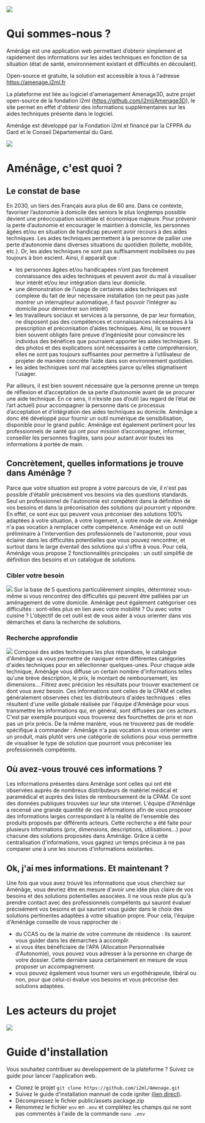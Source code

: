 ![](https://cdn.discordapp.com/attachments/727854268987605083/760150393035948052/LOGOSAnsfondgris.png)

# Qui sommes-nous ?
Aménâge est une application web permettant d’obtenir simplement et rapidement des informations sur les aides techniques en fonction de sa situation (état de santé, environnement existant et difficultés en découlant).

Open-source et gratuite, la solution est accessible à tous à l'adresse https://amenage.i2ml.fr 

La plateforme est liée au logiciel d'amenagement Amenage3D, autre projet open-source de la fondation i2ml (https://github.com/i2ml/Amenage3D), le site permet en effet d'obtenir des informations supplémentaires sur les aides techniques présente dans le logiciel.

Aménâge est développé par la Fondation i2ml et financé par la CFPPA du Gard et le Conseil Départemental du Gard. 

[![](https://img.shields.io/github/stars/i2ml/amenage.svg?label=Stars&style=social)](https://github.com/i2ml/amenage)



# Aménâge, c'est quoi ?

## Le constat de base
En 2030, un tiers des Français aura plus de 60 ans. Dans ce contexte, favoriser l’autonomie à domicile des seniors le plus longtemps possible devient une préoccupation sociétale et économique majeure. Pour prévenir la perte d’autonomie et encourager le maintien à domicile, les personnes âgées et/ou en situation de handicap peuvent avoir recours à des aides techniques. 
Les aides techniques permettent à la personne de pallier une perte d’autonomie dans diverses situations du quotidien (toilette, mobilité, etc.). Or, les aides techniques ne sont pas suffisamment mobilisées ou pas toujours à bon escient. Ainsi, il apparaît que :
- les personnes âgées et/ou handicapées n’ont pas forcément connaissance des aides techniques et peuvent avoir du mal à visualiser leur intérêt et/ou leur intégration dans leur domicile.
- une démonstration de l’usage de certaines aides techniques est complexe du fait de leur nécessaire installation (on ne peut pas juste montrer un interrupteur automatique, il faut pouvoir l’intégrer au domicile pour démontrer son intérêt)
- les travailleurs sociaux et services à la personne, de par leur formation, ne disposent pas des compétences et connaissances nécessaires à la prescription et préconisation d’aides techniques. Ainsi, ils se trouvent bien souvent obligés faire preuve d’ingéniosité pour convaincre les individus des bénéfices que pourraient apporter les aides techniques. Si des photos et des explications sont nécessaires à cette compréhension, elles ne sont pas toujours suffisantes pour permettre à l’utilisateur de projeter de manière concrète l’aide dans son environnement quotidien.
- les aides techniques sont mal acceptées parce qu’elles stigmatisent l’usager.

Par ailleurs, il est bien souvent nécessaire que la personne prenne un temps de réflexion et d’acceptation de sa perte d’autonomie avant de se procurer une aide technique. En ce sens, il n’existe pas d’outil (au regard de l’état de l’art actuel) pour accompagner la personne dans ce processus d’acceptation et d’intégration des aides techniques au domicile.
Aménâge a donc été développé pour fournir un outil numérique de sensibilisation, disponible pour le grand public. Aménâge est également pertinent pour les professionnels de santé qui ont pour mission d’accompagner, informer, conseiller les personnes fragiles, sans pour autant avoir toutes les informations à portée de main. 

## Concrètement, quelles informations je trouve dans Aménâge ?
Parce que votre situation est propre à votre parcours de vie, il n'est pas possible d'établir précisément vos besoins via des questions standards. Seul un professionnel de l'autonomie est compétent dans la définition de vos besoins et dans la préconisation des solutions qui pourront y répondre. En effet, ce sont eux qui peuvent vous préconiser des solutions 100% adaptées à votre situation, à votre logement, à votre mode de vie.
Aménâge n'a pas vocation à remplacer cette compétence. Aménâge est un outil préliminaire à l'intervention des professionnels de l'autonomie, pour vous éclairer dans les difficultés potentielles que vous pouvez rencontrer, et surtout dans le large éventail des solutions qui s'offre à vous. 
Pour cela, Aménâge vous propose 2 fonctionnalités principales : un outil simplifié de définition des besoins et un catalogue de solutions.
      
### Cibler votre besoin
![](https://cdn.discordapp.com/attachments/694913844174389329/761341090544484352/unknown.png)
Sur la base de 5 questions particulièrement simples, déterminez vous-même si vous rencontrez des difficultés qui peuvent être palliées par un aménagement de votre domicile. Aménâge peut également catégoriser ces difficultés : sont-elles plus en lien avec votre mobilité ? Ou avec votre cuisine ? L'objectif de cet outil est de vous aider à vous orienter dans vos démarches et dans la recherche de solutions.

### Recherche approfondie
![](https://cdn.discordapp.com/attachments/694913844174389329/761341966474543134/unknown.png)
Composé des aides techniques les plus répandues, le catalogue d'Aménâge va vous permettre de naviguer entre différentes catégories d'aides techniques pour en sélectionner quelques-unes. Pour chaque aide technique, Aménâge vous diffuse un certain nombre d'informations telles qu'une brève description, le prix, le montant de remboursement, les dimensions... Filtrez avec précision les résultats pour trouver exactement ce dont vous avez besoin.
Ces informations sont celles de la CPAM et celles généralement observées chez les distributeurs d'aides techniques : elles résultent d'une veille globale réalisée par l'équipe d'Aménâge pour vous transmettre les informations qui, en général, sont diffusées par ces acteurs. C'est par exemple pourquoi vous trouverez des fourchettes de prix et non pas un prix précis. De la même manière, vous ne trouverez pas de modèle spécifique à commander : Aménâge n'a pas vocation à vous orienter vers un produit, mais plutôt vers une catégorie de solutions pour vous permettre de visualiser le type de solution que pourront vous préconiser les professionnels compétents.
 
## Où avez-vous trouvé ces informations ?
Les informations présentes dans Aménâge sont celles qui ont été observées auprès de nombreux distributeurs de matériel médical et paramédical et auprès des listes de remboursement de la CPAM. Ce sont des données publiques trouvées sur leur site internet. L'équipe d'Aménâge a recensé une grande quantité de ces informations afin de vous proposer des informations larges correspondant à la réalité de l'ensemble des produits proposés par différents acteurs. Cette recherche a été faite pour plusieurs informations (prix, dimensions, descriptions, utilisations...) pour chacune des solutions proposées dans Aménâge. Grâce à cette centralisation d'informations, vous gagnez un temps précieux à ne pas comparer une à une les sources d'informations existantes. 

## Ok, j'ai mes informations. Et maintenant ?
Une fois que vous avez trouvé les informations que vous cherchiez sur Aménâge, vous devriez être en mesure d'avoir une idée plus claire de vos besoins et des solutions potentielles associées. Il ne vous reste plus qu'à prendre contact avec des professionnels compétents qui sauront évaluer précisément vos besoins et qui sauront vous guider dans le choix des solutions pertinentes adaptées à votre situation propre. 
Pour cela, l'équipe d'Aménâge conseille de vous rapprocher de :
- du CCAS ou de la mairie de votre commune de résidence : ils sauront vous guider dans les démarches à accomplir. 
- si vous êtes bénéficiaire de l'APA (Allocation Personnalisée d'Autonomie), vous pouvez vous adresser à la personne en charge de votre dossier. Cette dernière saura certainement en mesure de vous proposer un accompagnement.
- vous pouvez également vous tourner vers un ergothérapeute, libéral ou non, pour que celui-ci évalue vos besoins et vous préconise des solutions adaptées.</li>


# Les acteurs du projet

![](https://media.discordapp.net/attachments/694913844174389329/761342244946182154/unknown.png)

# Guide d'installation

Vous souhaitez contribuer au developpement de la plateforme ? Suivez ce guide pour lancer l'application web.

* Clonez le projet `git clone https://github.com/i2ml/Amenage.git`
* Suivez le guide d'installation mannuel de code igniter [(lien direct)](https://codeigniter.com/user_guide/installation/installing_manual.html).
* Décompressez le fichier public/assets package.zip
* Renommez le fichier `env` en `.env` et complétez les champs qui ne sont pas commentés à l'aide de la commande `nano .env`
